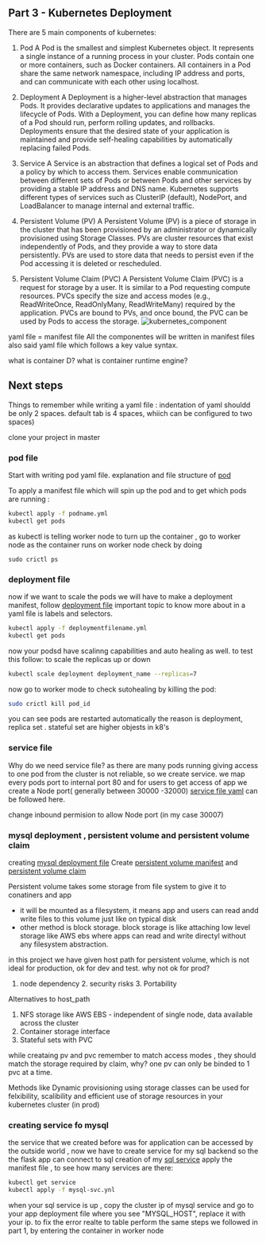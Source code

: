 ## Part 3 - Kubernetes Deployment

There are 5 main components of kubernetes:

1) Pod
A Pod is the smallest and simplest Kubernetes object. It represents a single instance of a running process in your cluster.
Pods contain one or more containers, such as Docker containers. All containers in a Pod share the same network namespace, including IP address and ports, and can communicate with each other using localhost.

2) Deployment
A Deployment is a higher-level abstraction that manages Pods. It provides declarative updates to applications and manages the lifecycle of Pods.
With a Deployment, you can define how many replicas of a Pod should run, perform rolling updates, and rollbacks.
Deployments ensure that the desired state of your application is maintained and provide self-healing capabilities by automatically replacing failed Pods.

3) Service
A Service is an abstraction that defines a logical set of Pods and a policy by which to access them.
Services enable communication between different sets of Pods or between Pods and other services by providing a stable IP address and DNS name. 
Kubernetes supports different types of services such as ClusterIP (default), NodePort, and LoadBalancer to manage internal and external traffic.

4) Persistent Volume (PV)
A Persistent Volume (PV) is a piece of storage in the cluster that has been provisioned by an administrator or dynamically provisioned using Storage Classes.
PVs are cluster resources that exist independently of Pods, and they provide a way to store data persistently. PVs are used to store data that needs to persist even if the Pod accessing it is deleted or rescheduled.

5) Persistent Volume Claim (PVC)
A Persistent Volume Claim (PVC) is a request for storage by a user. It is similar to a Pod requesting compute resources. 
PVCs specify the size and access modes (e.g., ReadWriteOnce, ReadOnlyMany, ReadWriteMany) required by the application. PVCs are bound to PVs, and once bound, the PVC can be used by Pods to access the storage.
![kubernetes_component](https://github.com/Parag-S-Salunkhe/twotierapp/assets/45193125/0257835e-26df-4637-bdbd-f27d0732be92)

yaml file = manifest file
All the componentes will be written in manifest files also said yaml file which follows a key value syntax.

what is container D? what is container runtime engine?

## Next steps
Things to remember while writing a yaml file : indentation of yaml shouldd be only 2 spaces. default tab is 4 spaces, whiich can be configured to two spaces)

clone your project in master

### pod file
Start with writing pod yaml file. explanation and file structure of [pod](../k8s/two-tier-app-pod.yml)

To apply a manifest file which will spin up the pod and to get which pods  are running :
```bash
kubectl apply -f podname.yml
kubectl get pods
```

as kubectl is telling worker node to turn up the container , go to worker node as the container runs on worker node check by doing 
```
sudo crictl ps
```
### deployment file
now if we want to scale the pods we will have to make a deployment manifest, follow [deployment file](../k8s/two-tier-app-deployment.yml)
important topic to know more about in a yaml file is labels and selectors.

```bash
kubectl apply -f deploymentfilename.yml
kubectl get pods
```

now your podsd have scalinng capabilities and auto healing as well. to test this follow:
to scale the replicas up or down
```bash
kubectl scale deployment deployment_name --replicas=7
```
now go to worker mode to check sutohealing by killing the pod:
```bash
sudo crictl kill pod_id
```
you can see pods are restarted automatically
the reason is deployment, replica set . stateful set are higher objests in k8's 

### service file

Why do we need service file? as there are many pods running giving access to one pod from the cluster is not reliable, so we create service. we map every pods port to internal port 80
and for users to get access of app we create a Node port( generally between 30000 -32000)
[service file yaml](../k8s/two-tier-app-service.yml) can be followed here. 

change inbound permision to allow Node port (in my case 30007) 

### mysql deployment , persistent volume and  persistent volume claim

creating [mysql deployment file](../k8s/mysql-deployment.yml)
Create [persistent volume manifest](../k8s/mysql-pvc.yml) and [persistent volume claim](../k8s/mysql-pvc.yml)

Persistent volume takes some storage from file system to give it to conatiners and app
- it will be mounted as a filesystem, it means app and users can read andd write files to this volume just like on typical disk
- other method is block storage. block storage is like attaching low level storage like AWS ebs where apps can read and write directyl without any filesystem abstraction.

in this project we have given host path for persistent volume, which is not ideal for production, ok for dev and test. why not ok for prod?
1. node dependency  2. security risks  3. Portability

Alternatives to host_path
1. NFS storage like AWS EBS - independent of single node, data available across the cluster
2. Container storage interface
3. Stateful sets with PVC

while creataing pv and pvc remember to match access modes , they should match the storage required by claim, why?
one pv can only be binded to 1 pvc at a time.

Methods like Dynamic provisioning using storage classes can be used for felxibility, scalibility and efficient use of storage resources in your kubernetes cluster (in prod)

### creating service fo mysql

the service that we created before was for application can be accessed by the outside world , now we have to create service for my sql backend so the the flask app can connect to sql 
creation of my [sql service](../k8s/mysql-service.yml)
apply the manifest file , to see how many services are there:
```bash
kubectl get service
kubectl apply -f mysql-svc.ynl
```
when your sql service is up , copy the cluster ip of mysql service and go to your app deployment file where you see "MYSQL_HOST", replace it with your ip.
to fix the error realte to table perform the same steps we followed in part 1, by entering the container in worker node

